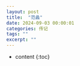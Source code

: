 ```yaml
---
layout: post
title:  "范蠡"
date: 2024-09-03 00:00:01
categories: 传记
tags: ""
excerpt: ""
---
```


* content
{:toc}





























